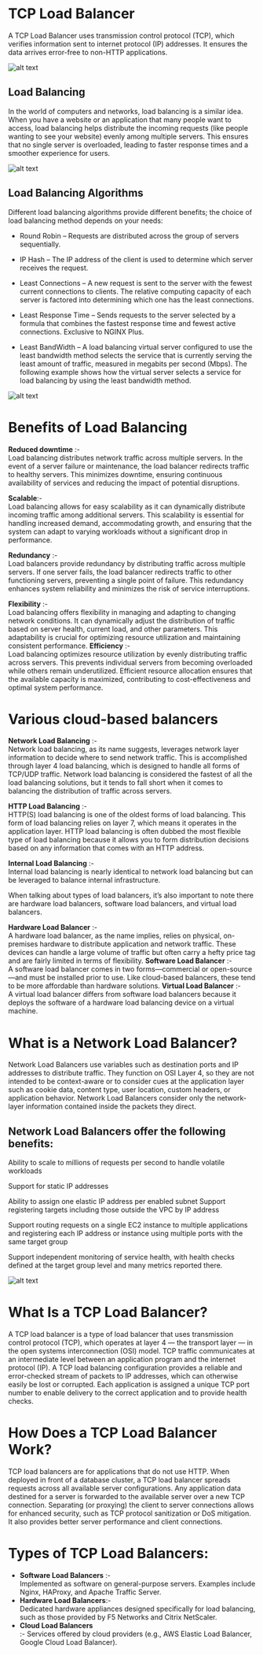 # TCP Load Balancer   
A TCP Load Balancer uses transmission control protocol (TCP), which verifies information sent to internet protocol (IP) addresses. It ensures the data arrives error-free to non-HTTP applications. 

![alt text](image-1.png)

## Load Balancing 
In the world of computers and networks, load balancing is a similar idea. When you have a website or an application that many people want to access, load balancing helps distribute the incoming requests (like people wanting to see your website) evenly among multiple servers. This ensures that no single server is overloaded, leading to faster response times and a smoother experience for users.  

![alt text](image-2.png)  

## Load Balancing Algorithms 
Different load balancing algorithms provide different benefits; the choice of load balancing method depends on your needs:   
* Round Robin – Requests are distributed across the group of servers sequentially.   

* IP Hash – The IP address of the client is used to determine which server receives the request.  

* Least Connections – A new request is sent to the server with the fewest current connections to clients. The relative computing capacity of each server is factored into determining which one has the least connections.  

* Least Response Time – Sends requests to the server selected by a formula that combines the fastest response time and fewest active connections. Exclusive to NGINX Plus.    

* Least BandWidth – A load balancing virtual server configured to use the least bandwidth method selects the service that is currently serving the least amount of traffic, measured in megabits per second (Mbps). The following example shows how the virtual server selects a service for load balancing by using the least bandwidth method.   

![alt text](image-3.png)

# Benefits of Load Balancing   
**Reduced downtime** :-   
Load balancing distributes network traffic across multiple servers. In the event of a server failure or maintenance, the load balancer redirects traffic to healthy servers. This minimizes downtime, ensuring continuous availability of services and reducing the impact of potential disruptions.   

**Scalable**:-   
Load balancing allows for easy scalability as it can dynamically distribute incoming traffic among additional servers. This scalability is essential for handling increased demand, accommodating growth, and ensuring that the system can adapt to varying workloads without a significant drop in performance. 

**Redundancy** :-  
Load balancers provide redundancy by distributing traffic across multiple servers. If one server fails, the load balancer redirects traffic to other functioning servers, preventing a single point of failure. This redundancy enhances system reliability and minimizes the risk of service interruptions. 

**Flexibility** :-   
Load balancing offers flexibility in managing and adapting to changing network conditions. It can dynamically adjust the distribution of traffic based on server health, current load, and other parameters. This adaptability is crucial for optimizing resource utilization and maintaining consistent performance.
**Efficiency** :-   
Load balancing optimizes resource utilization by evenly distributing traffic across servers. This prevents individual servers from becoming overloaded while others remain underutilized. Efficient resource allocation ensures that the available capacity is maximized, contributing to cost-effectiveness and optimal system performance. 

# Various cloud-based balancers 

**Network Load Balancing** :-   
Network load balancing, as its name suggests, leverages network layer information to decide where to send network traffic. This is accomplished through layer 4 load balancing, which is designed to handle all forms of TCP/UDP traffic. Network load balancing is considered the fastest of all the load balancing solutions, but it tends to fall short when it comes to balancing the distribution of traffic across servers. 

**HTTP Load Balancing** :-   
HTTP(S) load balancing is one of the oldest forms of load balancing. This form of load balancing relies on layer 7, which means it operates in the application layer. HTTP load balancing is often dubbed the most flexible type of load balancing because it allows you to form distribution decisions based on any information that comes with an HTTP address. 

**Internal Load Balancing** :-   
Internal load balancing is nearly identical to network load balancing but can be leveraged to balance internal infrastructure. 

When talking about types of load balancers, it’s also important to note there are hardware load balancers, software load balancers, and virtual load balancers.

**Hardware Load Balancer** :-   
A hardware load balancer, as the name implies, relies on physical, on-premises hardware to distribute application and network traffic. These devices can handle a large volume of traffic but often carry a hefty price tag and are fairly limited in terms of flexibility. 
**Software Load Balancer** :-   
A software load balancer comes in two forms—commercial or open-source—and must be installed prior to use. Like cloud-based balancers, these tend to be more affordable than hardware solutions. 
**Virtual Load Balancer** :-   
A virtual load balancer differs from software load balancers because it deploys the software of a hardware load balancing device on a virtual machine. 

# What is a Network Load Balancer? 

Network Load Balancers use variables such as destination ports and IP addresses to distribute traffic. They function on OSI Layer 4, so they are not intended to be context-aware or to consider cues at the application layer such as cookie data, content type, user location, custom headers, or application behavior. Network Load Balancers consider only the network-layer information contained inside the packets they direct.   

## Network Load Balancers offer the following benefits: 
Ability to scale to millions of requests per second to handle volatile workloads   

Support for static IP addresses   

Ability to assign one elastic IP address per enabled subnet
Support registering targets including those outside the VPC by IP address   

Support routing requests on a single EC2 instance to multiple applications and registering each IP address or instance using multiple ports with the same target group   

Support independent monitoring of service health, with health checks defined at the target group level and many metrics reported there. 

![alt text](image-4.png)
# What Is a TCP Load Balancer? 
A TCP load balancer is a type of load balancer that uses transmission control protocol (TCP), which operates at layer 4 — the transport layer — in the open systems interconnection (OSI) model. TCP traffic communicates at an intermediate level between an application program and the internet protocol (IP). A TCP load balancing configuration provides a reliable and error-checked stream of packets to IP addresses, which can otherwise easily be lost or corrupted. Each application is assigned a unique TCP port number to enable delivery to the correct application and to provide health checks.

# How Does a TCP Load Balancer Work? 
TCP load balancers are for applications that do not use HTTP. When deployed in front of a database cluster, a TCP load balancer spreads requests across all available server configurations. Any application data destined for a server is forwarded to the available server over a new TCP connection. Separating (or proxying) the client to server connections allows for enhanced security, such as TCP protocol sanitization or DoS mitigation. It also provides better server performance and client connections.   

# Types of TCP Load Balancers: 
* **Software Load Balancers** :-   
Implemented as software on general-purpose servers. Examples include Nginx, HAProxy, and Apache Traffic Server. 
* **Hardware Load Balancers**:-   
Dedicated hardware appliances designed specifically for load balancing, such as those provided by F5 Networks and Citrix NetScaler. 
* **Cloud Load Balancers**  
:- Services offered by cloud providers (e.g., AWS Elastic Load Balancer, Google Cloud Load Balancer).
